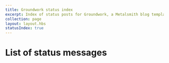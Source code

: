 ```yaml
---
title: Groundwork status index
excerpt: Index of status posts for Groundwork, a Metalsmith blog template
collection: page
layout: layout.hbs
statusIndex: true
---
```


# List of status messages
